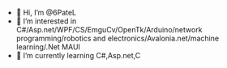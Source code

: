 - 👋 Hi, I’m @6PateL
- 👀 I’m interested in C#/Asp.net/WPF/CS/EmguCv/OpenTk/Arduino/network programming/robotics and electronics/Avalonia.net/machine learning/.Net MAUI
- 🌱 I’m currently learning C#,Asp.net,C

<!---
6PateL/6PateL is a ✨ special ✨ repository because its `README.md` (this file) appears on your GitHub profile.
You can click the Preview link to take a look at your changes.
--->
